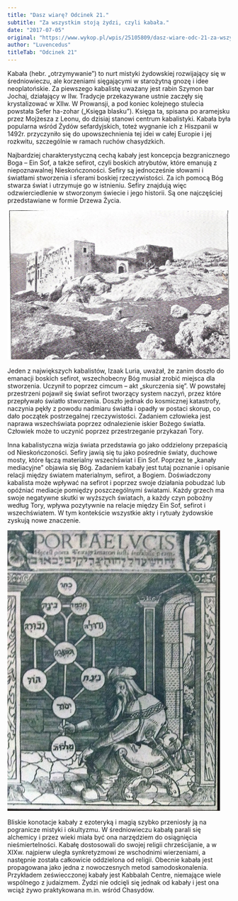 ```yaml
---
title: "Dasz wiarę? Odcinek 21."
subtitle: "Za wszystkim stoją żydzi, czyli kabała."
date: "2017-07-05"
original: "https://www.wykop.pl/wpis/25105809/dasz-wiare-odc-21-za-wszystkim-stoja-zydzi-czyli-k/"
author: "Luvencedus"
titleTab: "Odcinek 21"
---
```


Kabała (hebr. „otrzymywanie”) to nurt mistyki żydowskiej rozwijający się w średniowieczu, ale korzeniami sięgającymi w starożytną gnozę i idee neoplatońskie. Za piewszego kabalistę uważany jest rabin Szymon bar Jochaj, działający w IIw. Tradycje przekazywane ustnie zaczęły się krystalizować w XIIw. W Prowansji, a pod koniec kolejnego stulecia powstała Sefer ha-zohar („Księga blasku”). Księga ta, spisana po aramejsku przez Mojżesza z Leonu, do dzisiaj stanowi centrum kabalistyki. Kabała była popularna wśród Żydów sefardyjskich, toteż wygnanie ich z Hiszpanii w 1492r. przyczyniło się do upowszechnienia tej idei w całej Europie i jej rozkwitu, szczególnie w ramach ruchów chasydzkich.


Najbardziej charakterystyczną cechą kabały jest koncepcja bezgranicznego Boga – Ein Sof, a także sefirot, czyli boskich atrybutów, które emanują z niepoznawalnej Nieskończoności. Sefiry są jednocześnie słowami i światłami stworzenia i sferami boskiej rzeczywistości. Za ich pomocą Bóg stwarza świat i utrzymuje go w istnieniu. Sefiry znajdują więc odzwierciedlenie w stworzonym świecie i jego historii. Są one najczęściej przedstawiane w formie Drzewa Życia.

![Grobowiec Szymona Bar Jochaja – pierwszego kabalisty](../images/odc21/mochai_grave.jpg "Grobowiec Szymona Bar Jochaja – pierwszego kabalisty.")

Jeden z największych kabalistów, Izaak Luria, uważał, że zanim doszło do emanacji boskich sefirot, wszechobecny Bóg musiał zrobić miejsca dla stworzenia. Uczynił to poprzez cimcum – akt „skurczenia się”. W powstałej przestrzeni pojawił się świat sefirot tworzący system naczyń, przez które przepływało światło stworzenia. Doszło jednak do kosmicznej katastrofy, naczynia pękły z powodu nadmiaru światła i opadły w postaci skorup, co dało początek postrzegalnej rzeczywistości. Zadaniem człowieka jest naprawa wszechświata poprzez odnalezienie iskier Bożego światła. Człowiek może to uczynić poprzez przestrzeganie przykazań Tory.

Inna kabalistyczna wizja świata przedstawia go jako oddzielony przepaścią od Nieskończoności. Sefiry jawią się tu jako pośrednie światy, duchowe mosty, które łączą materialny wszechświat i Ein Sof. Poprzez te „kanały mediacyjne” objawia się Bóg. Zadaniem kabały jest tutaj poznanie i opisanie relacji między światem materialnym, sefirot, a Bogiem. Doświadczony kabalista może wpływać na sefirot i poprzez swoje działania pobudzać lub opóźniać mediacje pomiędzy poszczególnymi światami. Każdy grzech ma swoje negatywne skutki w wyższych światach, a każdy czyn pobożny według Tory, wpływa pozytywnie na relacje między Ein Sof, sefirot i wszechświatem. W tym kontekście wszystkie akty i rytuały żydowskie zyskują nowe znaczenie.

![Łacińskie tłumaczenie "Drzewa Życia"](../images/odc21/latin_tree_life.jpg "Łacińskie tłumaczenie ''Drzewa Życia''.")

Bliskie konotacje kabały z ezoteryką i magią szybko przeniosły ją na pogranicze mistyki i okultyzmu. W średniowieczu kabałą parali się alchemicy i przez wieki miała być ona narzędziem do osiągnięcia nieśmiertelności. Kabałę dostosowali do swojej religii chrześcijanie, a w XIXw. najpierw uległa synkretyzmowi ze wschodnimi wierzeniami, a następnie została całkowicie oddzielona od religii. Obecnie kabała jest propagowana jako jedna z nowoczesnych metod samodoskonalenia. Przykładem zeświecczonej kabały jest Kabbalah Centre, niemające wiele wspólnego z judaizmem. Żydzi nie odcięli się jednak od kabały i jest ona wciąż żywo praktykowana m.in. wśród Chasydów.